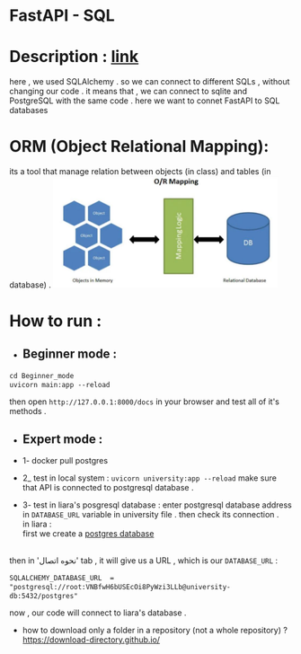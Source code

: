 # FastAPI - SQL

# Description : [link](https://fastapi.tiangolo.com/tutorial/sql-databases/)
here , we used SQLAlchemy . so we can connect to different SQLs , without changing our code .
it means that , we can connect to sqlite and PostgreSQL with the same code .
here we want to connet FastAPI to SQL databases

# ORM (Object Relational Mapping):
its a tool that manage relation between objects (in class) and tables (in database) .
<img src= "assets/ORM.JPG" width=400px  />


# How to run :
+ ## Beginner mode : 
```
cd Beginner_mode
uvicorn main:app --reload
```
then open ``` http://127.0.0.1:8000/docs ``` in your browser and test all of it's methods .


+ ## Expert mode :

+ 1- docker pull postgres
+ 2_ test in local system : ``` uvicorn university:app --reload ```
make sure that API is connected to postgresql database .
+ 3- test in liara's posgresql database : 
enter postgresql database address in ```DATABASE_URL``` variable in university file . then check its connection . <br>
in liara : 
<br> first we create a [postgres database](https://console.liara.ir/databases/create) 

<br> then in 'نحوه اتصال' tab , it will give us a URL  , which is our ```DATABASE_URL``` :
``` 
SQLALCHEMY_DATABASE_URL  =  "postgresql://root:VNBfwH6bUSEcOi8PyWzi3LLb@university-db:5432/postgres"
```
now , our code will connect to liara's database .














+ how to download only a folder in a repository (not a whole repository) ?
https://download-directory.github.io/



